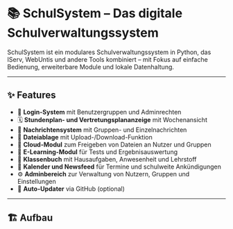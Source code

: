 # 📚 SchulSystem – Das digitale Schulverwaltungssystem

SchulSystem ist ein modulares Schulverwaltungssystem in Python, das IServ, WebUntis und andere Tools kombiniert – mit Fokus auf einfache Bedienung, erweiterbare Module und lokale Datenhaltung.

---

## ✨ Features

- 🔐 **Login-System** mit Benutzergruppen und Adminrechten
- 🗓️ **Stundenplan- und Vertretungsplananzeige** mit Wochenansicht
- 💬 **Nachrichtensystem** mit Gruppen- und Einzelnachrichten
- 📂 **Dateiablage** mit Upload-/Download-Funktion
- 👥 **Cloud-Modul** zum Freigeben von Dateien an Nutzer und Gruppen
- 🧪 **E-Learning-Modul** für Tests und Ergebnisauswertung
- 📒 **Klassenbuch** mit Hausaufgaben, Anwesenheit und Lehrstoff
- 📌 **Kalender und Newsfeed** für Termine und schulweite Ankündigungen
- ⚙️ **Adminbereich** zur Verwaltung von Nutzern, Gruppen und Einstellungen
- 🔄 **Auto-Updater** via GitHub (optional)

---

## 🏗️ Aufbau

